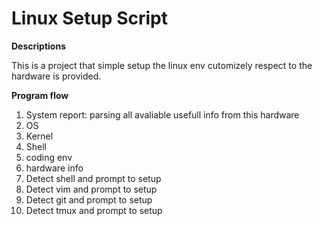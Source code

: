 Linux Setup Script
===
**Descriptions**

This is a project that simple setup the linux env cutomizely respect to the hardware is provided.

**Program flow**
 1. System report: parsing all avaliable usefull info from this hardware
  1. OS 
  2. Kernel 
  3. Shell 
  4. coding env 
  5. hardware info
 2. Detect shell and prompt to setup
 3. Detect vim and prompt to setup
 4. Detect git and prompt to setup
 5. Detect tmux and prompt to setup


